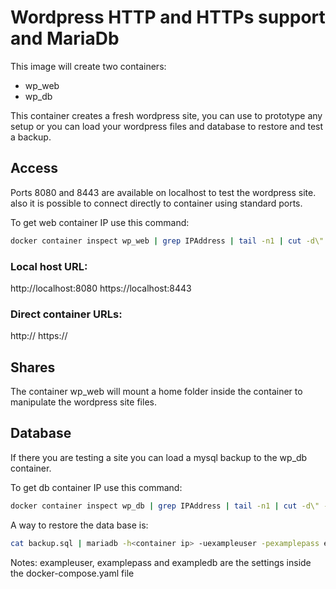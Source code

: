 # Wordpress HTTP and HTTPs support and MariaDb

This image will create two containers:
- wp_web
- wp_db

This container creates a fresh wordpress site, you can use to prototype any setup 
or you can load your wordpress files and database to restore and test a backup.

## Access
Ports 8080 and 8443 are available on localhost to test the wordpress site.
also it is possible to connect directly to container using standard ports.

To get web container IP use this command:
``` bash
docker container inspect wp_web | grep IPAddress | tail -n1 | cut -d\" -f4
```

### Local host URL:
http://localhost:8080
https://localhost:8443

### Direct container URLs:
http://<container ip address>
https://<container ip address>

## Shares
The container wp_web will mount a home folder inside the container
to manipulate the wordpress site files.

## Database
If there you are testing a site you can load a mysql backup to the wp_db container.

To get db container IP use this command:
``` bash
docker container inspect wp_db | grep IPAddress | tail -n1 | cut -d\" -f4
```

A way to restore the data base is:
```bash
cat backup.sql | mariadb -h<container ip> -uexampleuser -pexamplepass exampledb
```

Notes:
exampleuser, examplepass and exampledb are the settings inside the docker-compose.yaml file
